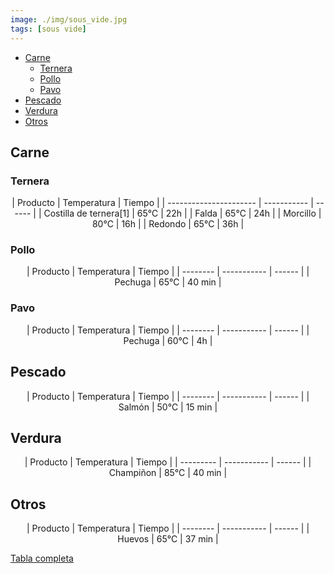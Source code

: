 ```yaml
---
image: ./img/sous_vide.jpg
tags: [sous vide]
---
```


- [Carne](#carne)
  - [Ternera](#ternera)
  - [Pollo](#pollo)
  - [Pavo](#pavo)
- [Pescado](#pescado)
- [Verdura](#verdura)
- [Otros](#otros)

## Carne

### Ternera

<center>
| Producto               | Temperatura | Tiempo |
| ---------------------- | ----------- | ------ |
| Costilla de ternera[1] | 65℃         | 22h    |
| Falda                  | 65℃         | 24h    |
| Morcillo               | 80℃         | 16h    |
| Redondo                | 65℃         | 36h    |
</center>

### Pollo

<center>
| Producto | Temperatura | Tiempo |
| -------- | ----------- | ------ |
| Pechuga  | 65℃         | 40 min |
</center>

### Pavo

<center>
| Producto | Temperatura | Tiempo |
| -------- | ----------- | ------ |
| Pechuga  | 60℃         | 4h     |
</center>

## Pescado

<center>
| Producto | Temperatura | Tiempo |
| -------- | ----------- | ------ |
| Salmón   | 50℃         | 15 min |
</center>

## Verdura

<center>
| Producto  | Temperatura | Tiempo |
| --------- | ----------- | ------ |
| Champiñon | 85℃         | 40 min |
</center>

## Otros

<center>
| Producto | Temperatura | Tiempo |
| -------- | ----------- | ------ |
| Huevos   | 65℃         | 37 min |
</center>

[1]: https://www.chefsteps.com/activities/beef-short-ribs-your-way

[Tabla completa](./sous-vide-table.html)
